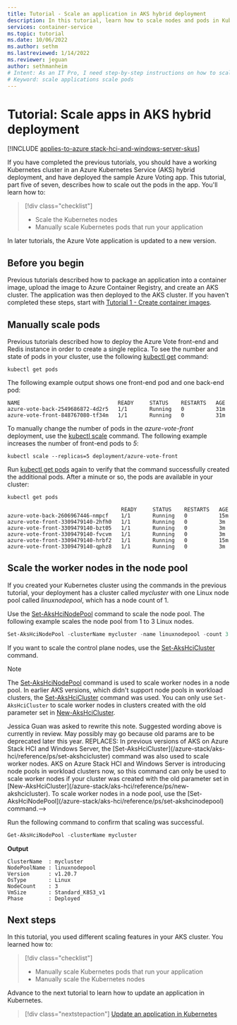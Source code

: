 ```yaml
---
title: Tutorial - Scale an application in AKS hybrid deployment
description: In this tutorial, learn how to scale nodes and pods in Kubernetes.
services: container-service
ms.topic: tutorial
ms.date: 10/06/2022
ms.author: sethm 
ms.lastreviewed: 1/14/2022
ms.reviewer: jeguan
author: sethmanheim
# Intent: As an IT Pro, I need step-by-step instructions on how to scale application nodes and pods in a Kubernetes cluster in AKS hybrid deployments.
# Keyword: scale applications scale pods
---
```


# Tutorial: Scale apps in AKS hybrid deployment

[!INCLUDE [applies-to-azure stack-hci-and-windows-server-skus](includes/aks-hci-applies-to-skus/aks-hybrid-applies-to-azure-stack-hci-windows-server-sku.md)]

If you have completed the previous tutorials, you should have a working Kubernetes cluster in an Azure Kubernetes Service (AKS) hybrid deployment, and have deployed the sample Azure Voting app. This tutorial, part five of seven, describes how to scale out the pods in the app. You'll learn how to:

> [!div class="checklist"]
> * Scale the Kubernetes nodes
> * Manually scale Kubernetes pods that run your application

In later tutorials, the Azure Vote application is updated to a new version.

## Before you begin

Previous tutorials described how to package an application into a container image, upload the image to Azure Container Registry, and create an AKS cluster. The application was then deployed to the AKS cluster. If you haven't completed these steps, start with [Tutorial 1 - Create container images](tutorial-kubernetes-prepare-application.md).


## Manually scale pods

Previous tutorials described how to deploy the Azure Vote front-end and Redis instance in order to create a single replica. To see the number and state of pods in your cluster, use the following [kubectl get][kubectl-get] command:

```console
kubectl get pods
```

The following example output shows one front-end pod and one back-end pod:

```output
NAME                               READY     STATUS    RESTARTS   AGE
azure-vote-back-2549686872-4d2r5   1/1       Running   0          31m
azure-vote-front-848767080-tf34m   1/1       Running   0          31m
```

To manually change the number of pods in the *azure-vote-front* deployment, use the [kubectl scale][kubectl-scale] command. The following example increases the number of front-end pods to *5*:

```console
kubectl scale --replicas=5 deployment/azure-vote-front
```

Run [kubectl get pods][kubectl-get] again to verify that the command successfully created the additional pods. After a minute or so, the pods are available in your cluster:

```console
kubectl get pods

                                    READY     STATUS    RESTARTS   AGE
azure-vote-back-2606967446-nmpcf    1/1       Running   0          15m
azure-vote-front-3309479140-2hfh0   1/1       Running   0          3m
azure-vote-front-3309479140-bzt05   1/1       Running   0          3m
azure-vote-front-3309479140-fvcvm   1/1       Running   0          3m
azure-vote-front-3309479140-hrbf2   1/1       Running   0          15m
azure-vote-front-3309479140-qphz8   1/1       Running   0          3m
```

## Scale the worker nodes in the node pool

If you created your Kubernetes cluster using the commands in the previous tutorial, your deployment has a cluster called *mycluster* with one Linux node pool called *linuxnodepool*, which has a node count of 1. 

Use the [Set-AksHciNodePool](./reference/ps/set-akshcinodepool.md) command to scale the node pool. The following example scales the node pool from 1 to 3 Linux nodes.

```powershell
Set-AksHciNodePool -clusterName mycluster -name linuxnodepool -count 3
``` 

If you want to scale the control plane nodes, use the [Set-AksHciCluster](./reference/ps/set-akshcicluster.md) command.

> [!NOTE]
> The [Set-AksHciNodePool](/azure-stack/aks-hci/reference/ps/set-akshcinodepool) command is used to scale worker nodes in a node pool. In earlier AKS versions, which didn't support node pools in workload clusters, the [Set-AksHciCluster](/azure-stack/aks-hci/reference/ps/set-akshcicluster) command was used. You can only use `Set-AksHciCluster` to scale worker nodes in clusters created with the old parameter set in [New-AksHciCluster](/azure-stack/aks-hci/reference/ps/new-akshcicluster).
<!--> Jessica Guan was asked to rewrite this note. Suggested wording above is currently in review. May possibly may go because old params are to be deprecated later this year. REPLACES: In previous versions of AKS on Azure Stack HCI and Windows Server, the [Set-AksHciCluster](/azure-stack/aks-hci/reference/ps/set-akshcicluster) command was also used to scale worker nodes. AKS on Azure Stack HCI and Windows Server is introducing node pools in workload clusters now, so this command can only be used to scale worker nodes if your cluster was created with the old parameter set in [New-AksHciCluster](/azure-stack/aks-hci/reference/ps/new-akshcicluster). To scale worker nodes in a node pool, use the [Set-AksHciNodePool](/azure-stack/aks-hci/reference/ps/set-akshcinodepool) command.-->

Run the following command to confirm that scaling was successful.

```powershell
Get-AksHciNodePool -clusterName mycluster
```

**Output**
```
ClusterName  : mycluster
NodePoolName : linuxnodepool
Version      : v1.20.7
OsType       : Linux
NodeCount    : 3
VmSize       : Standard_K8S3_v1
Phase        : Deployed
```

## Next steps

In this tutorial, you used different scaling features in your AKS cluster. You learned how to:

> [!div class="checklist"]
> * Manually scale Kubernetes pods that run your application
> * Manually scale the Kubernetes nodes

Advance to the next tutorial to learn how to update an application in Kubernetes.

> [!div class="nextstepaction"]
> [Update an application in Kubernetes](./tutorial-kubernetes-app-update.md)

<!-- LINKS - external -->
[kubectl-autoscale]: https://kubernetes.io/docs/reference/generated/kubectl/kubectl-commands#autoscale
[kubectl-get]: https://kubernetes.io/docs/reference/generated/kubectl/kubectl-commands#get
[kubectl-scale]: https://kubernetes.io/docs/reference/generated/kubectl/kubectl-commands#scale
[kubernetes-hpa]: https://kubernetes.io/docs/tasks/run-application/horizontal-pod-autoscale/
[metrics-server-github]: https://github.com/kubernetes-sigs/metrics-server/blob/master/README.md#deployment
[metrics-server]: https://kubernetes.io/docs/tasks/debug-application-cluster/resource-metrics-pipeline/#metrics-server

<!-- LINKS - internal -->